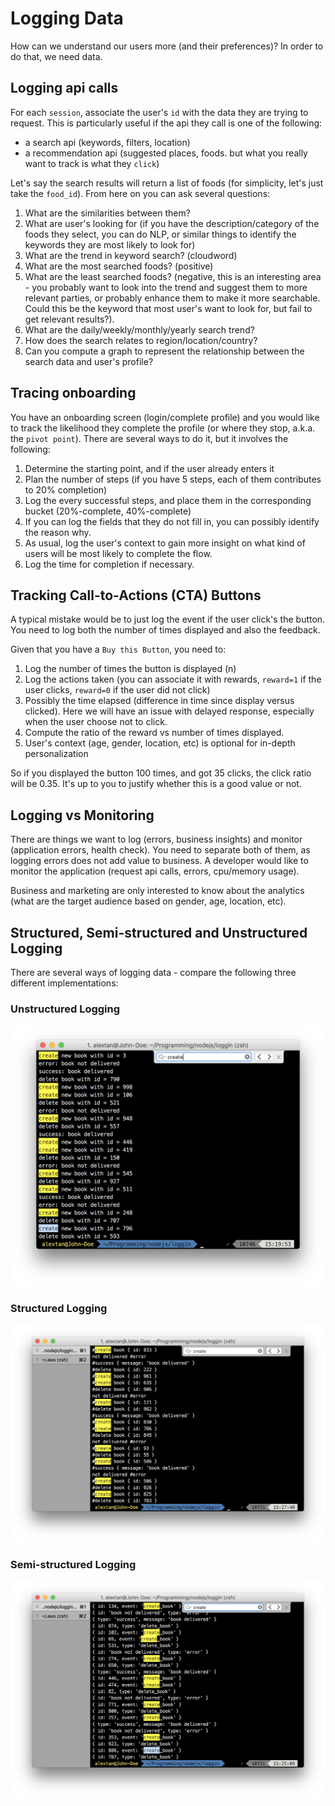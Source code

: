 # Logging Data

How can we understand our users more (and their preferences)? In order to do that, we need data.

## Logging api calls

For each `session`, associate the user's `id` with the data they are trying to request. This is particularly useful if the api they call is one of the following:

- a search api (keywords, filters, location)
- a recommendation api (suggested places, foods. but what you really want to track is what they `click`)

Let's say the search results will return a list of foods (for simplicity, let's just take the `food_id`). From here on you can ask several questions:

1. What are the similarities between them?
2. What are user's looking for (if you have the description/category of the foods they select, you can do NLP, or similar things to identify the keywords they are most likely to look for)
3. What are the trend in keyword search? (cloudword)
4. What are the most searched foods? (positive)
5. What are the least searched foods? (negative, this is an interesting area - you probably want to look into the trend and suggest them to more relevant parties, or probably enhance them to make it more searchable. Could this be the keyword that most user's want to look for, but fail to get relevant results?).
6. What are the daily/weekly/monthly/yearly search trend?
7. How does the search relates to region/location/country?
8. Can you compute a graph to represent the relationship between the search data and user's profile?

## Tracing onboarding

You have an onboarding screen (login/complete profile) and you would like to track the likelihood they complete the profile (or where they stop, a.k.a. the `pivot point`).
There are several ways to do it, but it involves the following:

1. Determine the starting point, and if the user already enters it
2. Plan the number of steps (if you have 5 steps, each of them contributes to 20% completion)
3. Log the every successful steps, and place them in the corresponding bucket (20%-complete, 40%-complete)
4. If you can log the fields that they do not fill in, you can possibly identify the reason why.
5. As usual, log the user's context to gain more insight on what kind of users will be most likely to complete the flow.
6. Log the time for completion if necessary.


## Tracking Call-to-Actions (CTA) Buttons

A typical mistake would be to just log the event if the user click's the button. You need to log both the number of times displayed and also the feedback.

Given that you have a `Buy this Button`, you need to:

1. Log the number of times the button is displayed (n)
2. Log the actions taken (you can associate it with rewards, `reward=1` if the user clicks, `reward=0` if the user did not click)
3. Possibly the time elapsed (difference in time since display versus clicked). Here we will have an issue with delayed response, especially when the user choose not to click.
4. Compute the ratio of the reward vs number of times displayed.
5. User's context (age, gender, location, etc) is optional for in-depth personalization

So if you displayed the button 100 times, and got 35 clicks, the click ratio will be 0.35. It's up to you to justify whether this is a good value or not.


## Logging vs Monitoring

There are things we want to log (errors, business insights) and monitor (application errors, health check). You need to separate both of them, as logging errors does not add value to business. 
A developer would like to monitor the application (request api calls, errors, cpu/memory usage). 

Business and marketing are only interested to know about the analytics (what are the target audience based on gender, age, location, etc).

## Structured, Semi-structured and Unstructured Logging

There are several ways of logging data - compare the following three different implementations:


### Unstructured Logging
![Unstructured Logging](./assets/unstructured.png)
### Structured Logging


![Structured Logging](./assets/structured.png)
### Semi-structured Logging

![Semi Structured Logging](./assets/semi-structured.png)
